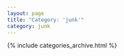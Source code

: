 ```yaml
---
layout: page
title: "Category: 'junk'"
category: junk
---
```


{% include categories_archive.html %}
